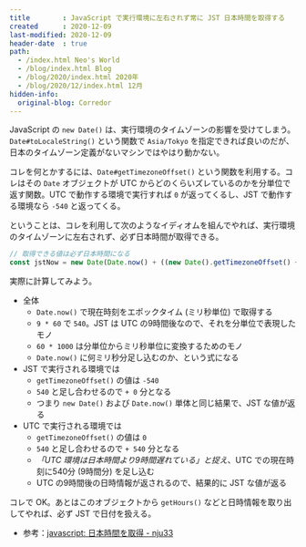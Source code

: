 ```yaml
---
title        : JavaScript で実行環境に左右されず常に JST 日本時間を取得する
created      : 2020-12-09
last-modified: 2020-12-09
header-date  : true
path:
  - /index.html Neo's World
  - /blog/index.html Blog
  - /blog/2020/index.html 2020年
  - /blog/2020/12/index.html 12月
hidden-info:
  original-blog: Corredor
---
```


JavaScript の `new Date()` は、実行環境のタイムゾーンの影響を受けてしまう。`Date#toLocaleString()` という関数で `Asia/Tokyo` を指定できれば良いのだが、日本のタイムゾーン定義がないマシンではやはり動かない。

コレを何とかするには、`Date#getTimezoneOffset()` という関数を利用する。コレはその `Date` オブジェクトが UTC からどのくらいズレているのかを分単位で返す関数。UTC で動作する環境で実行すれば `0` が返ってくるし、JST で動作する環境なら `-540` と返ってくる。

ということは、コレを利用して次のようなイディオムを組んでやれば、実行環境のタイムゾーンに左右されず、必ず日本時間が取得できる。

```javascript
// 取得できる値は必ず日本時間になる
const jstNow = new Date(Date.now() + ((new Date().getTimezoneOffset() + (9 * 60)) * 60 * 1000));
```

実際に計算してみよう。

- 全体
  - `Date.now()` で現在時刻をエポックタイム (ミリ秒単位) で取得する
  - `9 * 60` で `540`。JST は UTC の9時間後なので、それを分単位で表現したモノ
  - `60 * 1000` は分単位からミリ秒単位に変換するためのモノ
  - `Date.now()` に何ミリ秒分足し込むのか、という式になる
- JST で実行される環境では
  - `getTimezoneOffset()` の値は `-540`
  - `540` と足し合わせるので `+ 0` 分となる
  - つまり `new Date()` および `Date.now()` 単体と同じ結果で、JST な値が返る
- UTC で実行される環境では
  - `getTimezoneOffset()` の値は `0`
  - `540` と足し合わせるので `+ 540` 分となる
  - *「UTC 環境は日本時間より9時間遅れている」と捉え*、UTC での現在時刻に540分 (9時間分) を足し込む
  - UTC の9時間後の日時情報が返されるので、結果的に JST な値が返る

コレで OK。あとはこのオブジェクトから `getHours()` などと日時情報を取り出してやれば、必ず JST で日付を扱える。

- 参考：[javascript: 日本時間を取得 - nju33](https://nju33.com/javascript/%E6%97%A5%E6%9C%AC%E6%99%82%E9%96%93%E3%82%92%E5%8F%96%E5%BE%97)
